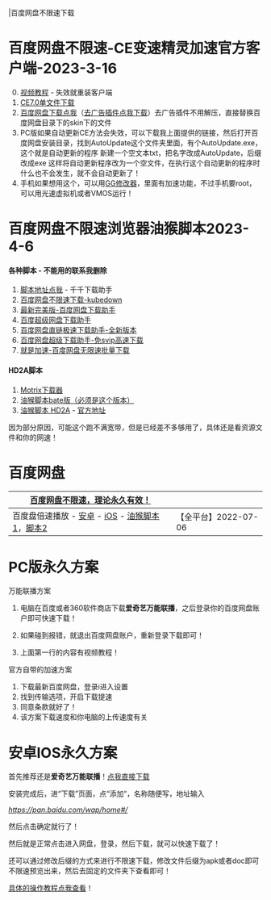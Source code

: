 |百度网盘不限速下载

# 百度网盘不限速-CE变速精灵加速官方客户端-2023-3-16

0. [视频教程](https://www.bilibili.com/video/BV1j54y1K7JJ/) - 失效就重装客户端
1. [CE7.0单文件下载](https://aming.lanzouf.com/iBORJ0q804nc)
2. [百度网盘下载点我](https://issuepcdn.baidupcs.com/issue/netdisk/yunguanjia/BaiduNetdisk_7.23.0.10.exe)（[去广告插件点我下载](https://priapus.lanzouy.com/ipso50ixoqre)）去广告插件不用解压，直接替换百度网盘目录下的skin下的文件
3. PC版如果自动更新CE方法会失效，可以下载我上面提供的链接，然后打开百度网盘安装目录，找到AutoUpdate这个文件夹里面，有个AutoUpdate.exe，这个就是自动更新的程序
   新建一个空文本txt，把名字改成AutoUpdate，后缀改成exe
   这样将自动更新程序改为一个空文件，在执行这个自动更新的程序时什么也不会发生，就不会自动更新了！
4. 手机如果想用这个，可以用[GG修改器](https://api.32r.com/down/111027)，里面有加速功能，不过手机要root，可以用光速虚拟机或者VMOS运行！

# 百度网盘不限速浏览器油猴脚本2023-4-6

#### 各种脚本 - 不能用的联系我删除

1. [脚本地址点我](https://greasyfork.org/zh-CN/scripts/463171) - 千千下载助手
2. [百度网盘不限速下载-kubedown](https://greasyfork.org/zh-CN/scripts/463832)
3. [最新完美版-百度网盘下载助手](https://greasyfork.org/zh-CN/scripts/425895)
4. [百度超级网盘下载助手](https://greasyfork.org/zh-CN/scripts/437119)
5. [百度网盘直链极速下载助手-全新版本](https://greasyfork.org/zh-CN/scripts/436053)
6. [百度网盘超级下载助手-免svip高速下载](https://greasyfork.org/zh-CN/scripts/441112)
7. [就是加速-百度网盘无限速批量下载](https://greasyfork.org/zh-CN/scripts/464620)

#### HD2A脚本

1. [Motrix下载器](https://motrix.app/)
2. [油猴脚本bate版（必须是这个版本）](https://chrome.zzzmh.cn/info/gcalenpjmijncebpfijmoaglllgpjagf)
3. [油猴脚本 HD2A](https://greasyfork.org/zh-CN/scripts/455819) - [官方地址](http://121.5.226.51/bangumi/hd2a.htm)

因为部分原因，可能这个跑不满宽带，但是已经差不多够用了，具体还是看资源文件和你的网速！



# 百度网盘

| [百度网盘不限速，理论永久有效！](https://wp.haoruan.cc/%E6%95%99%E7%A8%8B%E8%A7%86%E9%A2%91) |                      |
| ------------------------------------------------------------ | -------------------- |
| 百度盘倍速播放 - [安卓](https://www.coolapk.com/apk/com.estrongs.android.pop) - [iOS](https://apps.apple.com/cn/app/id1441621965) - [油猴脚本1](https://greasyfork.org/zh-CN/scripts/426952)，[脚本2](https://greasyfork.org/zh-CN/scripts/381682) | 【全平台】2022-07-06 |



# PC版永久方案

万能联播方案

1. 电脑在百度或者360软件商店下载**爱奇艺万能联播**，之后登录你的百度网盘账户即可快速下载！

2. 如果碰到报错，就退出百度网盘账户，重新登录下载即可！

3. 上面第一行的内容有视频教程！

官方自带的加速方案

1. 下载最新百度网盘，登录i进入设置
2. 找到传输选项，开启下载提速
3. 同意条款就好了！
4. 该方案下载速度和你电脑的上传速度有关

# 安卓IOS永久方案

首先推荐还是**爱奇艺万能联播**！[点我直接下载](https://app.iqiyi.com/common/WlanPlay.apk)

安装完成后，进“下载”页面，点“添加“，名称随便写，地址输入

*https://pan.baidu.com/wap/home#/*

然后点击确定就行了！

然后就是正常点击进入网盘，登录，然后下载，就可以快速下载了！



还可以通过修改后缀的方式来进行不限速下载，修改文件后缀为apk或者doc即可不限速预览出来，然后去固定的文件夹下查看即可！

[具体的操作教程点我查看](https://wp.haoruan.cc/%E6%95%99%E7%A8%8B%E8%A7%86%E9%A2%91)！
